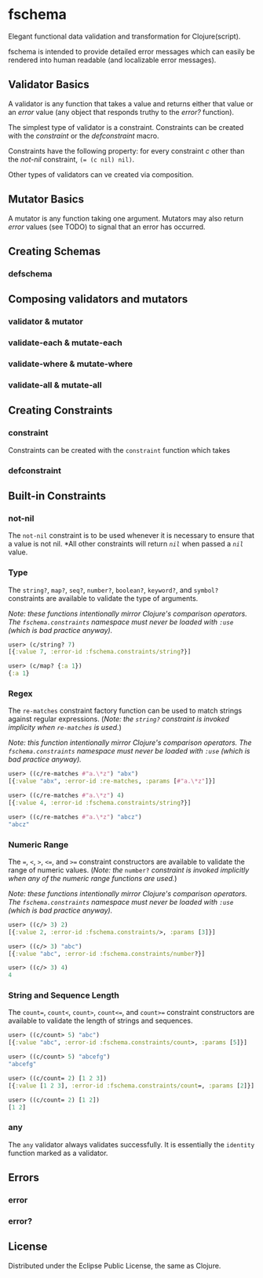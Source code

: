 # fschema

Elegant functional data validation and transformation for Clojure(script).

fschema is intended to provide detailed error messages which can
easily be rendered into human readable (and localizable error messages).

## Validator Basics

A validator is any function that takes a value and returns either that
value or an *error* value (any object that responds truthy to the
*error?* function).

The simplest type of validator is a constraint. Constraints can be
created with the *constraint* or the *defconstraint* macro.

Constraints have the following property: for every constraint *c*
other than the *not-nil* constraint, `(= (c nil) nil)`. 

Other types of validators can ve created via composition.

## Mutator Basics

A mutator is any function taking one argument. Mutators may also
return *error* values (see TODO) to signal that an error has occurred.

## Creating Schemas

### defschema

## Composing validators and mutators

### validator & mutator

### validate-each & mutate-each

### validate-where & mutate-where

### validate-all & mutate-all

## Creating Constraints

### constraint

Constraints can be created with the `constraint` function which takes 

### defconstraint

## Built-in Constraints

### not-nil

The `not-nil` constraint is to be used whenever it is necessary to
ensure that a value is not nil. *All other constraints will return
*`nil`* when passed a *`nil`* value.


### Type
The `string?`, `map?`, `seq?`, `number?`, `boolean?`, `keyword?`, and
`symbol?` constraints are available to validate the type of arguments.

*Note:  these functions intentionally mirror Clojure's comparison
operators.  The *`fschema.constraints`* namespace must never be loaded
with *`:use`* (which is bad practice anyway).*

```clojure
user> (c/string? 7)
[{:value 7, :error-id :fschema.constraints/string?}]

user> (c/map? {:a 1})
{:a 1}
```

### Regex
The `re-matches` constraint factory function can be used to match
strings against regular expressions. (*Note: the *`string?`* constraint is
invoked implicity when `re-matches` is used.*)

*Note: this function intentionally mirror Clojure's comparison
operators.  The *`fschema.constraints`* namespace must never be loaded
with *`:use`* (which is bad practice anyway).*

```clojure
user> ((c/re-matches #"a.\*z") "abx")
[{:value "abx", :error-id :re-matches, :params [#"a.\*z"]}]

user> ((c/re-matches #"a.\*z") 4)
[{:value 4, :error-id :fschema.constraints/string?}]

user> ((c/re-matches #"a.\*z") "abcz")
"abcz"
```

### Numeric Range
The `=`, `<`, `>`, `<=`, and `>=` constraint constructors are
available to validate the range of numeric values. (*Note: the*
`number?` *constraint is invoked implicitly when any of the numeric
range functions are used.*)

*Note:  these functions intentionally mirror Clojure's comparison
operators.  The *`fschema.constraints`* namespace must never be loaded
with *`:use`* (which is bad practice anyway).*

```clojure
user> ((c/> 3) 2)
[{:value 2, :error-id :fschema.constraints/>, :params [3]}]

user> ((c/> 3) "abc")
[{:value "abc", :error-id :fschema.constraints/number?}]

user> ((c/> 3) 4)
4
```

### String and Sequence Length

The `count=`, `count<`, `count>`, `count<=`, and `count>=` constraint
constructors are available to validate the length of strings and
sequences.

```clojure
user> ((c/count> 5) "abc")
[{:value "abc", :error-id :fschema.constraints/count>, :params [5]}]

user> ((c/count> 5) "abcefg")
"abcefg"

user> ((c/count= 2) [1 2 3])
[{:value [1 2 3], :error-id :fschema.constraints/count=, :params [2]}]

user> ((c/count= 2) [1 2])
[1 2]
```

### any

The `any` validator always validates successfully. It is essentially
the `identity` function marked as a validator.

## Errors

### error

### error?

## License

Distributed under the Eclipse Public License, the same as Clojure.
